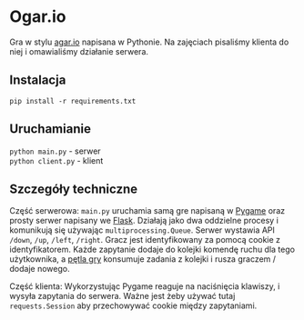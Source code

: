 # Ogar.io
Gra w stylu [agar.io](https://agar.io/) napisana w Pythonie. Na zajęciach pisaliśmy klienta do niej i omawialiśmy działanie serwera.

## Instalacja

`pip install -r requirements.txt`

## Uruchamianie

`python main.py` - serwer  
`python client.py` - klient  

## Szczegóły techniczne
Część serwerowa: `main.py` uruchamia samą gre napisaną w [Pygame](https://www.pygame.org/news) oraz prosty serwer napisany we [Flask](http://flask.pocoo.org/). Działają jako dwa oddzielne procesy i komunikują się używając `multiprocessing.Queue`. Serwer wystawia API `/down`, `/up`, `/left`, `/right`. Gracz jest identyfikowany za pomocą cookie z identyfikatorem. Każde zapytanie dodaje do kolejki komendę ruchu dla tego użytkownika, a [pętla gry](game.py#L58) konsumuje zadania z kolejki i rusza graczem / dodaje nowego.

Część klienta: Wykorzystując Pygame reaguje na naciśnięcia klawiszy, i wysyła zapytania do serwera. Ważne jest żeby używać tutaj `requests.Session` aby przechowywać cookie między zapytaniami.
